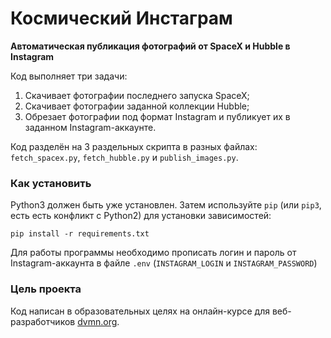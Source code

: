 # Космический Инстаграм
__Автоматическая публикация фотографий от SpaceX и Hubble в Instagram__

Код выполняет три задачи:
1) Скачивает фотографии последнего запуска SpaceX;
2) Скачивает фотографии заданной коллекции Hubble;
3) Обрезает фотографии под формат Instagram и публикует их в заданном Instagram-аккаунте.

Код разделён на 3 раздельных скрипта в разных файлах: `fetch_spacex.py`, `fetch_hubble.py` и `publish_images.py`.

### Как установить

Python3 должен быть уже установлен. 
Затем используйте `pip` (или `pip3`, есть есть конфликт с Python2) для установки зависимостей:
```
pip install -r requirements.txt
```

Для работы программы необходимо прописать логин и пароль от Instagram-аккаунта в файле `.env` (`INSTAGRAM_LOGIN` и `INSTAGRAM_PASSWORD`)

### Цель проекта

Код написан в образовательных целях на онлайн-курсе для веб-разработчиков [dvmn.org](https://dvmn.org/).
